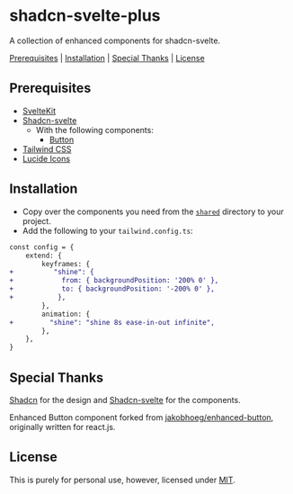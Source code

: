 # shadcn-svelte-plus

A collection of enhanced components for shadcn-svelte.

[Prerequisites](#prerequisites) | [Installation](#installation) | [Special Thanks](#special-thanks) | [License](#license)

<h2 id="prerequisites" style="font-size: 1.4rem;">Prerequisites</h2>

- [SvelteKit](https://kit.svelte.dev/)
- [Shadcn-svelte](https://www.shadcn-svelte.com/)
  - With the following components:
    - [Button](https://www.shadcn-svelte.com/docs/components/button)
- [Tailwind CSS](https://tailwindcss.com/)
- [Lucide Icons](https://lucide.dev/guide/packages/lucide-svelte)

<h2 id="installation" style="font-size: 1.4rem;">Installation</h2>

- Copy over the components you need from the [`shared`](shared) directory to your project.
- Add the following to your `tailwind.config.ts`:

```diff
const config = {
    extend: {
        keyframes: {
+          "shine": {
+            from: { backgroundPosition: '200% 0' },
+            to: { backgroundPosition: '-200% 0' },
+           },
        },
        animation: {
+         "shine": "shine 8s ease-in-out infinite",
        },
    },
}
```

<h2 id="special-thanks" style="font-size: 1.4rem;">Special Thanks</h2>

[Shadcn](https://www.shadcn.com/) for the design and
[Shadcn-svelte](https://www.shadcn-svelte.com/) for the components.

Enhanced Button component forked from [jakobhoeg/enhanced-button](https://github.com/jakobhoeg/enhanced-button), originally written for react.js.

<h2 id="license" style="font-size: 1.4rem;">License</h2>

This is purely for personal use, however, licensed under [MIT](LICENSE).
